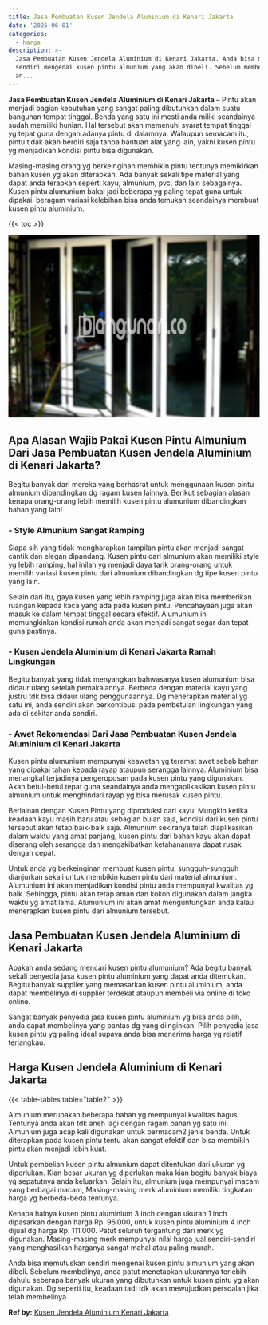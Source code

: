 ```yaml
---
title: Jasa Pembuatan Kusen Jendela Aluminium di Kenari Jakarta
date: '2025-06-01'
categories:
  - harga
description: >-
  Jasa Pembuatan Kusen Jendela Aluminium di Kenari Jakarta. Anda bisa memutuskan
  sendiri mengenai kusen pintu almunium yang akan dibeli. Sebelum membelinya,
  an...
---
```


**Jasa Pembuatan Kusen Jendela Aluminium di Kenari Jakarta** – Pintu akan menjadi bagian kebutuhan yang sangat paling dibutuhkan dalam suatu bangunan tempat tinggal. Benda yang satu ini mesti anda miliki seandainya sudah memiliki hunian. Hal tersebut akan memenuhi syarat tempat tinggal yg tepat guna dengan adanya pintu di dalamnya. Walaupun semacam itu, pintu tidak akan berdiri saja tanpa bantuan alat yang lain, yakni kusen pintu yg menjadikan kondisi pintu bisa digunakan.

Masing-masing orang yg berkeinginan membikin pintu tentunya memikirkan bahan kusen yg akan diterapkan. Ada banyak sekali tipe material yang dapat anda terapkan seperti kayu, almunium, pvc, dan lain sebagainya. Kusen pintu alumunium bakal jadi beberapa yg paling tepat guna untuk dipakai. beragam variasi kelebihan bisa anda temukan seandainya membuat kusen pintu aluminium.

{{< toc >}}

![Jasa Pembuatan Kusen Jendela Aluminium di Kenari Jakarta](/images/harga-kusen-jendela-alumunium-26.png)

## Apa Alasan Wajib Pakai Kusen Pintu Almunium Dari Jasa Pembuatan Kusen Jendela Aluminium di Kenari Jakarta?

Begitu banyak dari mereka yang berhasrat untuk menggunaan kusen pintu almunium dibandingkan dg ragam kusen lainnya. Berikut sebagian alasan kenapa orang-orang lebih memilih kusen pintu alumunium dibandingkan bahan yang lain!

### \- Style Almunium Sangat Ramping

Siapa sih yang tidak mengharapkan tampilan pintu akan menjadi sangat cantik dan elegan dipandang. Kusen pintu dari almunium akan memiliki style yg lebih ramping, hal inilah yg menjadi daya tarik orang-orang untuk memilih variasi kusen pintu dari almunium dibandingkan dg tipe kusen pintu yang lain.

Selain dari itu, gaya kusen yang lebih ramping juga akan bisa memberikan ruangan kepada kaca yang ada pada kusen pintu. Pencahayaan juga akan masuk ke dalam tempat tinggal secara efektif. Alumunium ini memungkinkan kondisi rumah anda akan menjadi sangat segar dan tepat guna pastinya.

### \- Kusen Jendela Aluminium di Kenari Jakarta Ramah Lingkungan

Begitu banyak yang tidak menyangkan bahwasanya kusen alumunium bisa didaur ulang setelah pemakaiannya. Berbeda dengan material kayu yang justru tdk bisa didaur ulang penggunaannya. Dg menerapkan material yg satu ini, anda sendiri akan berkontibusi pada pembetulan lingkungan yang ada di sekitar anda sendiri.

### \- Awet Rekomendasi Dari Jasa Pembuatan Kusen Jendela Aluminium di Kenari Jakarta

Kusen pintu alumunium mempunyai keawetan yg teramat awet sebab bahan yang dipakai tahan kepada rayap ataupun serangga lainnya. Aluminium bisa menangkal terjadinya pengeroposan pada kusen pintu yang digunakan. Akan betul-betul tepat guna seandainya anda mengaplikasikan kusen pintu almunium untuk menghindari rayap yg bisa merusak kusen pintu.

Berlainan dengan Kusen Pintu yang diproduksi dari kayu. Mungkin ketika keadaan kayu masih baru atau sebagian bulan saja, kondisi dari kusen pintu tersebut akan tetap baik-baik saja. Almunium sekiranya telah diaplikasikan dalam waktu yang amat panjang, kusen pintu dari bahan kayu akan dapat diserang oleh serangga dan mengakibatkan ketahanannya dapat rusak dengan cepat.

Untuk anda yg berkeinginan membuat kusen pintu, sungguh-sungguh dianjurkan sekali untuk membikin kusen pintu dari material almunium. Alumunium ini akan menjadikan kondisi pintu anda mempunyai kwalitas yg baik. Sehingga, pintu akan tetap aman dan kokoh digunakan dalam jangka waktu yg amat lama. Alumunium ini akan amat menguntungkan anda kalau menerapkan kusen pintu dari almunium tersebut.

## Jasa Pembuatan Kusen Jendela Aluminium di Kenari Jakarta

Apakah anda sedang mencari kusen pintu alumunium? Ada begitu banyak sekali penyedia jasa kusen pintu aluminium yang dapat anda ditemukan. Begitu banyak supplier yang memasarkan kusen pintu aluminium, anda dapat membelinya di supplier terdekat ataupun membeli via online di toko online.

Sangat banyak penyedia jasa kusen pintu aluminium yg bisa anda pilih, anda dapat membelinya yang pantas dg yang diinginkan. Pilih penyedia jasa kusen pintu yg paling ideal supaya anda bisa menerima harga yg relatif terjangkau.

## Harga Kusen Jendela Aluminium di Kenari Jakarta

{{< table-tables table="table2" >}}

Almunium merupakan beberapa bahan yg mempunyai kwalitas bagus. Tentunya anda akan tdk aneh lagi dengan ragam bahan yg satu ini. Almunium juga acap kali digunakan untuk bermacam2 jenis benda. Untuk diterapkan pada kusen pintu tentu akan sangat efektif dan bisa membikin pintu akan menjadi lebih kuat.

Untuk pembelian kusen pintu almunium dapat ditentukan dari ukuran yg diperlukan. Kian besar ukuran yg diperlukan maka kian begitu banyak biaya yg sepatutnya anda keluarkan. Selain itu, almunium juga mempunyai macam yang berbagai macam, Masing-masing merk aluminium memiliki tingkatan harga yg berbeda-beda tentunya.

Kenapa halnya kusen pintu aluminium 3 inch dengan ukuran 1 inch dipasarkan dengan harga Rp. 96.000, untuk kusen pintu aluminium 4 inch dijual dg harga Rp. 111.000. Patut seluruh tergantung dari merk yg digunakan. Masing-masing merk mempunyai nilai harga jual sendiri-sendiri yang menghasilkan harganya sangat mahal atau paling murah.

Anda bisa memutuskan sendiri mengenai kusen pintu almunium yang akan dibeli. Sebelum membelinya, anda patut menetapkan ukurannya terlebih dahulu seberapa banyak ukuran yang dibutuhkan untuk kusen pintu yg akan digunakan. Dg seperti itu, keadaan tadi tdk akan mewujudkan persoalan jika telah membelinya.

**Ref by:** [Kusen Jendela Aluminium Kenari Jakarta](https://id.wikipedia.org/wiki/Kusen)
